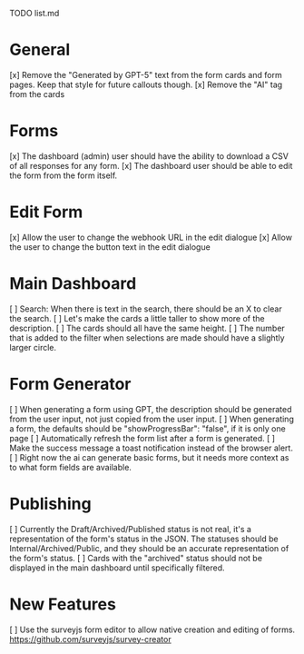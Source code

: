 TODO list.md

# General
[x] Remove the "Generated by GPT-5" text from the form cards and form pages. Keep that style for future callouts though.
[x] Remove the "AI" tag from the cards

# Forms
[x] The dashboard (admin) user should have the ability to download a CSV of all responses for any form.
[x] The dashboard user should be able to edit the form from the form itself. 

# Edit Form
[x] Allow the user to change the webhook URL in the edit dialogue
[x] Allow the user to change the button text in the edit dialogue

# Main Dashboard
[ ] Search: When there is text in the search, there should be an X to clear the search.
[ ] Let's make the cards a little taller to show more of the description.
[ ] The cards should all have the same height.
[ ] The number that is added to the filter when selections are made should have a slightly larger circle.


# Form Generator
[ ] When generating a form using GPT, the description should be generated from the user input, not just copied from the user input.
[ ] When generating a form, the defaults should be  "showProgressBar": "false", if it is only one page
[ ] Automatically refresh the form list after a form is generated.
[ ] Make the success message a toast notification instead of the browser alert.
[ ] Right now the ai can generate basic forms, but it needs more context as to what form fields are available.

# Publishing
[ ] Currently the Draft/Archived/Published status is not real, it's a representation of the form's status in the JSON. The statuses should be Internal/Archived/Public, and they should be an accurate representation of the form's status.
[ ] Cards with the "archived" status should not be displayed in the main dashboard until specifically filtered.

# New Features
[ ] Use the surveyjs form editor to allow native creation and editing of forms. https://github.com/surveyjs/survey-creator
